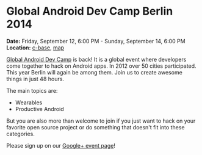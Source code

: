 Global Android Dev Camp Berlin 2014
===================================

**Date:** Friday, September 12, 6:00 PM - Sunday, September 14, 6:00 PM  
**Location:** [c-base](https://c-base.org/), [map](http://www.openstreetmap.org/?mlat=52.51298&mlon=13.42014#map=17/52.51298/13.42014)


[Global Android Dev Camp](http://gadc.io/2014) is back! It is a global event where developers come together to hack on Android apps. In 2012 over 50 cities participated.
This year Berlin will again be among them. Join us to create awesome things in just 48 hours.

The main topics are:
- Wearables
- Productive Android

But you are also more than welcome to join if you just want to hack on your favorite open source project or do something that doesn't fit into these categories.

Please sign up on our [Google+ event page](https://plus.google.com/events/cb9g72bhpd89nrmksjrn9a5msok)!
